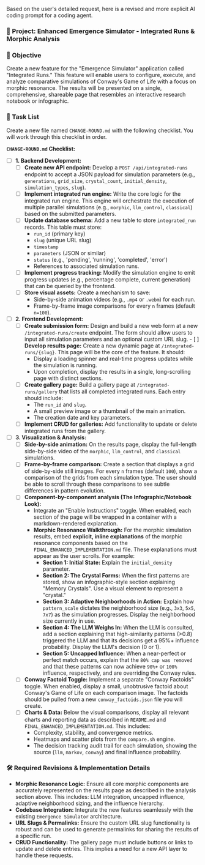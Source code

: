 Based on the user's detailed request, here is a revised and more explicit AI coding prompt for a coding agent.

### 🌟 Project: Enhanced Emergence Simulator - Integrated Runs & Morphic Analysis

### 🎯 Objective
Create a new feature for the "Emergence Simulator" application called "Integrated Runs." This feature will enable users to configure, execute, and analyze comparative simulations of Conway's Game of Life with a focus on morphic resonance. The results will be presented on a single, comprehensive, shareable page that resembles an interactive research notebook or infographic.

### 📝 Task List

Create a new file named `CHANGE-ROUND.md` with the following checklist. You will work through this checklist in order.

**`CHANGE-ROUND.md` Checklist:**

- [ ] **1. Backend Development:**
    - [ ] **Create new API endpoint:** Develop a `POST /api/integrated-runs` endpoint to accept a JSON payload for simulation parameters (e.g., `generations`, `grid_size`, `crystal_count`, `initial_density`, `simulation_types`, `slug`).
    - [ ] **Implement integrated run engine:** Write the core logic for the integrated run engine. This engine will orchestrate the execution of multiple parallel simulations (e.g., `morphic`, `llm_control`, `classical`) based on the submitted parameters.
    - [ ] **Update database schema:** Add a new table to store `integrated_run` records. This table must store:
        - `run_id` (primary key)
        - `slug` (unique URL slug)
        - `timestamp`
        - `parameters` (JSON or similar)
        - `status` (e.g., 'pending', 'running', 'completed', 'error')
        - References to associated simulation runs.
    - [ ] **Implement progress tracking:** Modify the simulation engine to emit progress updates (e.g., percentage complete, current generation) that can be queried by the frontend.
    - [ ] **Store visual assets:** Create a mechanism to save:
        - Side-by-side animation videos (e.g., `.mp4` or `.webm`) for each run.
        - Frame-by-frame image comparisons for every `n` frames (default `n=100`).

- [ ] **2. Frontend Development:**
    - [ ] **Create submission form:** Design and build a new web form at a new `/integrated-runs/create` endpoint. The form should allow users to input all simulation parameters and an optional custom URL slug.     - [ ] **Develop results page:** Create a new dynamic page at `/integrated-runs/{slug}`. This page will be the core of the feature. It should:
        - Display a loading spinner and real-time progress updates while the simulation is running.
        - Upon completion, display the results in a single, long-scrolling page with distinct sections.
    - [ ] **Create gallery page:** Build a gallery page at `/integrated-runs/gallery` that lists all completed integrated runs. Each entry should include:
        - The `run_id` and `slug`.
        - A small preview image or a thumbnail of the main animation.
        - The creation date and key parameters.
    - [ ] **Implement CRUD for galleries:** Add functionality to update or delete integrated runs from the gallery.

- [ ] **3. Visualization & Analysis:**
    - [ ] **Side-by-side animation:** On the results page, display the full-length side-by-side video of the `morphic`, `llm_control`, and `classical` simulations.
    - [ ] **Frame-by-frame comparison:** Create a section that displays a grid of side-by-side still images. For every `n` frames (default `100`), show a comparison of the grids from each simulation type. The user should be able to scroll through these comparisons to see subtle differences in pattern evolution.
    - [ ] **Component-by-component analysis (The Infographic/Notebook Look):**
        - Integrate an "Enable Instructions" toggle. When enabled, each section of the page will be wrapped in a container with a markdown-rendered explanation.
        - **Morphic Resonance Walkthrough:** For the morphic simulation results, embed **explicit, inline explanations** of the morphic resonance components based on the `FINAL_ENHANCED_IMPLEMENTATION.md` file. These explanations must appear as the user scrolls. For example:
            - **Section 1: Initial State:** Explain the `initial_density` parameter.
            - **Section 2: The Crystal Forms:** When the first patterns are stored, show an infographic-style section explaining "Memory Crystals". Use a visual element to represent a "crystal."
            - **Section 3: Adaptive Neighborhoods in Action:** Explain how `pattern_scale` dictates the neighborhood size (e.g., `3x3`, `5x5`, `7x7`) as the simulation progresses. Display the neighborhood size currently in use.
            - **Section 4: The LLM Weighs In:** When the LLM is consulted, add a section explaining that high-similarity patterns (>0.8) triggered the LLM and that its decisions get a 95%+ influence probability. Display the LLM's decision (0 or 1).
            - **Section 5: Uncapped Influence:** When a near-perfect or perfect match occurs, explain that the `80% cap was removed` and that these patterns can now achieve `90%+` or `100%` influence, respectively, and are overriding the Conway rules.
    - [ ] **Conway Factoid Toggle:** Implement a separate "Conway Factoids" toggle. When enabled, display a small, unobtrusive factoid about Conway's Game of Life on each comparison image. The factoids should be pulled from a new `conway_factoids.json` file you will create.
    - [ ] **Charts & Data:** Below the visual comparisons, display all relevant charts and reporting data as described in `README.md` and `FINAL_ENHANCED_IMPLEMENTATION.md`. This includes:
        - Complexity, stability, and convergence metrics.
        - Heatmaps and scatter plots from the `compare.sh` engine.
        - The decision tracking audit trail for each simulation, showing the source (`llm`, `markov`, `conway`) and final influence probability.

### 🛠️ Required Revisions & Implementation Details

- **Morphic Resonance Logic:** Ensure all core morphic components are accurately represented on the results page as described in the analysis section above. This includes: LLM integration, uncapped influence, adaptive neighborhood sizing, and the influence hierarchy.
- **Codebase Integration:** Integrate the new features seamlessly with the existing `Emergence Simulator` architecture.
- **URL Slugs & Permalinks:** Ensure the custom URL slug functionality is robust and can be used to generate permalinks for sharing the results of a specific run.
- **CRUD Functionality:** The gallery page must include buttons or links to update and delete entries. This implies a need for a new API layer to handle these requests.